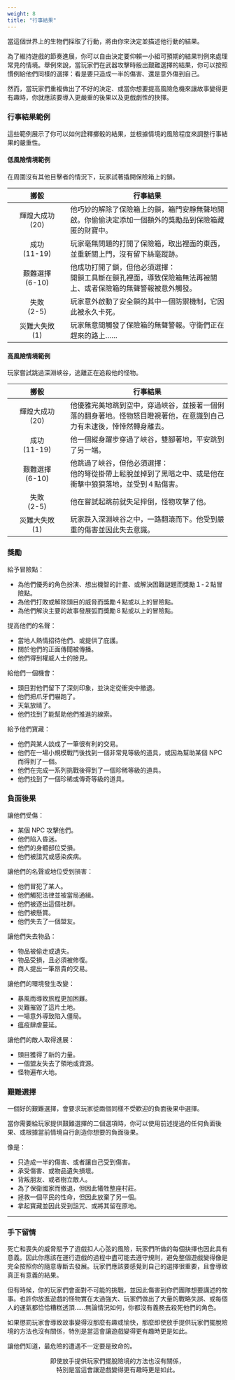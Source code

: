 ```yaml
---
weight: 8
title: "行事結果"
---
```

當這個世界上的生物們採取了行動，將由你來決定並描述他行動的結果。

為了維持遊戲的節奏進展，你可以自由決定要仰賴一小組可預期的結果判例來處理常見的情境。舉例來說，當玩家們在武器攻擊時骰出艱難選擇的結果，你可以按照慣例給他們同樣的選擇：看是要只造成一半的傷害、還是意外傷到自己。

然而，當玩家們重複做出了不好的決定、或當你想要提高風險危機來讓故事變得更有趣時，你就應該要導入更嚴重的後果以及更戲劇性的抉擇。

### 行事結果範例
這些範例展示了你可以如何詮釋擲骰的結果，並根據情境的風險程度來調整行事結果的嚴重性。

#### 低風險情境範例
在周圍沒有其他目擊者的情況下，玩家試著撬開保險箱上的鎖。

|<div style="min-width:120px;">擲骰</div>| 行事結果 |
|:--:|--|
| 輝煌大成功<br>(20) | 他巧妙的解除了保險箱上的鎖，箱門安靜無聲地開啟。你偷偷決定添加一個額外的獎勵品到保險箱藏匿的財寶中。 |
| 成功<br>(11-19)   | 玩家毫無問題的打開了保險箱，取出裡面的東西，並重新關上門，沒有留下絲毫蹤跡。 |
| 艱難選擇<br>(6-10) | 他成功打開了鎖，但他必須選擇：<br>開鎖工具斷在鎖孔裡面，導致保險箱無法再被關上、或者保險箱的無聲警報被意外觸發。 |
| 失敗<br>(2-5)      | 玩家意外啟動了安全鎖的其中一個防禦機制，它因此被永久卡死。 |
| 災難大失敗<br>(1) | 玩家無意間觸發了保險箱的無聲警報。守衛們正在趕來的路上…… |

#### 高風險情境範例
玩家嘗試跳過深淵峽谷，逃離正在追殺他的怪物。

|<div style="min-width:120px;">擲骰</div>| 行事結果 |
|:--:|--|
| 輝煌大成功<br>(20) | 他優雅完美地跳到空中，穿過峽谷，並接著一個俐落的翻身著地。怪物怒目瞪視著他，在意識到自己力有未逮後，悻悻然轉身離去。 |
| 成功<br>(11-19)   | 他一個縱身躍步穿過了峽谷，雙腳著地，平安跳到了另一端。 |
| 艱難選擇<br>(6-10) | 他跳過了峽谷，但他必須選擇：<br>他的弩從掛帶上鬆脫並掉到了黑暗之中、或是他在衝擊中狼狽落地，並受到４點傷害。 |
| 失敗<br>(2-5)      | 他在嘗試起跳前就失足摔倒，怪物攻擊了他。 |
| 災難大失敗<br>(1) | 玩家跌入深淵峽谷之中，一路翻滾而下。他受到嚴重的傷害並因此失去意識。 |


### 獎勵
給予冒險點：
- 為他們優秀的角色扮演、想出機智的計畫、或解決困難謎題而獎勵１-２點冒險點。
- 為他們打敗或解除頭目的威脅而獎勵４點或以上的冒險點。
- 為他們解決主要的故事發展弧而獎勵８點或以上的冒險點。

提高他們的名聲：
- 當地人熱情招待他們、或提供了庇護。
- 關於他們的正面傳聞被傳播。
- 他們得到權威人士的接見。

給他們一個機會：
- 頭目對他們留下了深刻印象，並決定從衝突中撤退。
- 他們把爪牙們嚇跑了。
- 天氣放晴了。
- 他們找到了能幫助他們推進的線索。

給予他們寶藏：
- 他們與某人談成了一筆很有利的交易。
- 他們在一場小規模戰鬥後找到一個非常見等級的道具，或因為幫助某個 NPC 而得到了一個。
- 他們在完成一系列挑戰後得到了一個珍稀等級的道具。
- 他們找到了一個珍稀或傳奇等級的道具。

### 負面後果
讓他們受傷：
- 某個 NPC 攻擊他們。
- 他們陷入昏迷。
- 他們的身體部位受損。
- 他們被詛咒或感染疾病。

讓他們的名聲或地位受到損害：
- 他們冒犯了某人。
- 他們觸犯法律並被當局通緝。
- 他們被逐出這個社群。
- 他們被懸賞。
- 他們失去了一個盟友。

讓他們失去物品：
- 物品被偷走或遺失。
- 物品受損，且必須被修復。
- 商人提出一筆昂貴的交易。

讓他們的環境發生改變：
- 暴風雨導致旅程更加困難。
- 災難摧毀了這片土地。
- 一場意外導致陷入僵局。
- 瘟疫肆虐蔓延。

讓他們的敵人取得進展：
- 頭目獲得了新的力量。
- 一個盟友失去了領地或資源。
- 怪物遍布大地。


### 艱難選擇
一個好的艱難選擇，會要求玩家從兩個同樣不受歡迎的負面後果中選擇。

當你需要給玩家提供艱難選擇的二個選項時，你可以使用前述提過的任何負面後果、或根據當前情境自行創造你想要的負面後果。

像是：
- 只造成一半的傷害、或者讓自己受到傷害。
- 承受傷害、或物品遺失損壞。
- 背叛朋友、或者樹立敵人。
- 為了保衛國家而撤退，但因此犧牲整座村莊。
- 拯救一個平民的性命，但因此放棄了另一個。
- 拿起寶藏並因此受到詛咒、或將其留在原地。

---

### 手下留情
死亡和喪失的威脅賦予了遊戲扣人心弦的風險，玩家們所做的每個抉擇也因此具有意義。因此你應該在運行遊戲的過程中盡可能去遵守規則，避免整個遊戲變得像是完全按照你的隨意專斷去發展。玩家們應該要感覺到自己的選擇很重要，且會導致真正有意義的結果。

但有時候，你的玩家們會面對不可能的挑戰，並因此傷害到你們團隊想要講述的故事。也許你放進遊戲的怪物實在太過強大、玩家們做出了大量的戰略失誤、或每個人的運氣都恰恰糟糕透頂……無論情況如何，你都沒有義務去殺死他們的角色。

如果懲罰玩家會導致故事變得沒那麼有趣或愉快，那麼即使放手提供玩家們擺脫險境的方法也沒有關係，特別是當這會讓遊戲變得更有趣時更是如此。

讓他們知道，最危險的遭遇不一定要是致命的。

<div class="char-profile-block">
<center>即使放手提供玩家們擺脫險境的方法也沒有關係，<br/>
特別是當這會讓遊戲變得更有趣時更是如此。</center>
</div>

